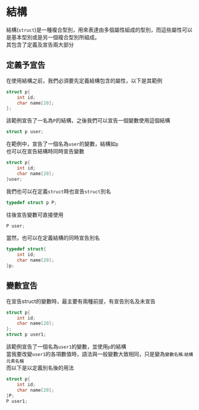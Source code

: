 # 結構
結構(`struct`)是一種複合型別，用來表達由多個屬性組成的型別，而這些屬性可以是基本型別或是另一個複合型別所組成。  
其包含了定義及宣告兩大部分  
## 定義予宣告
在使用結構之前，我們必須要先定義結構包含的屬性，以下是其範例  
```c
struct p{
    int id;
    char name[20];
};
```  
該範例宣告了一名為`P`的結構，之後我們可以宣告一個變數使用這個結構  
```C
struct p user;
```
在範例中，宣告了一個名為`user`的變數，結構如`p`  
也可以在宣告結構時同時宣告變數  
```C
struct p{
    int id;
    char name[20];
}user;
```
我們也可以在定義`struct`時也宣告`struct`別名
```C
typedef struct p P;
```
往後宣告變數可直接使用  
```C
P user;
```
當然，也可以在定義結構的同時宣告別名  
```C
typedef struct{
    int id;
    char name[20];
}p;
```
## 變數宣告
在宣告struct的變數時，最主要有兩種前提，有宣告別名及未宣告  
```C
struct p{
    int id;
    char name[20];
};
struct p user1;
```
該範例宣告了一個名為`user1`的變數，並使用`p`的結構  
當我要改變`user1`的各項數值時，語法與一般變數大致相同，只是變為`變數名稱`.`結構元素名稱`  
而以下是以定義別名後的用法  
```C
struct p{
    int id;
    char name[20];
}P;
P user1;
```



